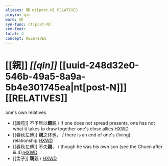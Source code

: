 ```yaml
---
aliases: 親 nt[post-N] RELATIVES
pinyin: qīn
word: 親
syn-func: nt[post-N]
sem-feat: 
total: 4
concept: RELATIVES 
---
```

# [[親]] *[[qīn]]*  [[uuid-248d32e0-546b-49a5-8a9a-5b4e301745ea|nt[post-N]]] [[RELATIVES]]
one's own relatives
 - [[說苑]] 不予無以**親**親 / if one does not spread presents, one has not what it takes to draw together one's close allies.[HXWD](https://hxwd.org/textview.html?location=CH1a0907_CHANT_016-4a.3)
 - [[春秋左傳]] **親**之終也， / there is an end of one's (living) relationship.[HXWD](https://hxwd.org/textview.html?location=KR1e0001_tls_006-314a.27)
 - [[春秋左傳]] 不失**親**， / though he was his own son (see the Chuen after iii.4);[HXWD](https://hxwd.org/textview.html?location=KR1e0001_tls_009-490a.27)
 - [[孟子]] **親**親 / [HXWD](https://hxwd.org/textview.html?location=KR1h0001_tls_013-17a.11)